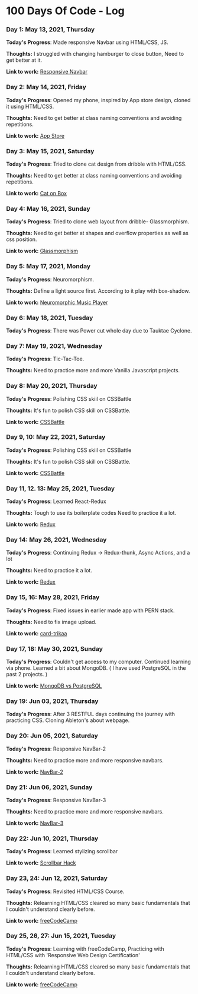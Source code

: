 # 100 Days Of Code - Log

### Day 1: May 13, 2021, Thursday

**Today's Progress**: Made responsive Navbar using HTML/CSS, JS.

**Thoughts:** I struggled with changing hamburger to close button, Need to get better at it.

**Link to work:** [Responsive Navbar](https://codepen.io/13prashant/pen/MWpKxvw)

### Day 2: May 14, 2021, Friday

**Today's Progress**: Opened my phone, inspired by App store design, cloned it using HTML/CSS.

**Thoughts:** Need to get better at class naming conventions and avoiding repetitions.

**Link to work:** [App Store](https://codepen.io/13prashant/pen/qBrZPeZ)

### Day 3: May 15, 2021, Saturday

**Today's Progress**: Tried to clone cat design from dribble with HTML/CSS.

**Thoughts:** Need to get better at class naming conventions and avoiding repetitions.

**Link to work:** [Cat on Box](https://codepen.io/13prashant/pen/LYWNKKO)

### Day 4: May 16, 2021, Sunday

**Today's Progress**: Tried to clone web layout from dribble- Glassmorphism.

**Thoughts:** Need to get better at shapes and overflow properties as well as css position.

**Link to work:** [Glassmorphism](https://codepen.io/13prashant/pen/JjWKvEO)

### Day 5: May 17, 2021, Monday

**Today's Progress**: Neuromorphism.

**Thoughts:** Define a light source first. According to it play with box-shadow.

**Link to work:** [Neuromorphic Music Player](https://codepen.io/13prashant/pen/PopzvRz)

### Day 6: May 18, 2021, Tuesday

**Today's Progress**: There was Power cut whole day due to Tauktae Cyclone.

### Day 7: May 19, 2021, Wednesday

**Today's Progress**: Tic-Tac-Toe.

**Thoughts:** Need to practice more and more Vanilla Javascript projects.

### Day 8: May 20, 2021, Thursday

**Today's Progress**: Polishing CSS skiil on CSSBattle

**Thoughts:** It's fun to polish CSS skill on CSSBattle.

**Link to work:** [CSSBattle](https://cssbattle.dev/player/prashaant)

### Day 9, 10: May 22, 2021, Saturday

**Today's Progress**: Polishing CSS skiil on CSSBattle

**Thoughts:** It's fun to polish CSS skill on CSSBattle.

**Link to work:** [CSSBattle](https://cssbattle.dev/player/prashaant)

### Day 11, 12. 13: May 25, 2021, Tuesday

**Today's Progress**: Learned React-Redux

**Thoughts:** Tough to use its boilerplate codes Need to practice it a lot.

**Link to work:** [Redux](https://github.com/13prashant/robofriends)

### Day 14: May 26, 2021, Wednesday

**Today's Progress**: Continuing Redux -> Redux-thunk, Async Actions, and a lot

**Thoughts:** Need to practice it a lot.

**Link to work:** [Redux](https://github.com/13prashant/robofriends)

### Day 15, 16: May 28, 2021, Friday

**Today's Progress**: Fixed issues in earlier made app with PERN stack.

**Thoughts:** Need to fix image upload.

**Link to work:** [card-trikaa](https://card-trikaa.herokuapp.com/)

### Day 17, 18: May 30, 2021, Sunday

**Today's Progress**: Couldn't get access to my computer. Continued learning via phone. Learned a bit about MongoDB. ( I have used PostgreSQL in the past 2 projects. )

**Link to work:** [MongoDB vs PostgreSQL](https://www.mongodb.com/compare/mongodb-postgresql)

### Day 19: Jun 03, 2021, Thursday

**Today's Progress**: After 3 RESTFUL days continuing the journey with practicing CSS. Cloning Ableton's about webpage.

### Day 20: Jun 05, 2021, Saturday

**Today's Progress**: Responsive NavBar-2

**Thoughts:** Need to practice more and more responsive navbars.

**Link to work:** [NavBar-2](https://codepen.io/13prashant/pen/WNpJOYE)

### Day 21: Jun 06, 2021, Sunday

**Today's Progress**: Responsive NavBar-3

**Thoughts:** Need to practice more and more responsive navbars.

**Link to work:** [NavBar-3](https://codepen.io/13prashant/pen/mdWLooe)

### Day 22: Jun 10, 2021, Thursday

**Today's Progress**: Learned stylizing scrollbar

**Link to work:** [Scrollbar Hack](https://codepen.io/13prashant/pen/YzZOLZb?editors=1100)

### Day 23, 24: Jun 12, 2021, Saturday

**Today's Progress**: Revisited HTML/CSS Course.

**Thoughts:** Relearning HTML/CSS cleared so many basic fundamentals that I couldn't understand clearly before.

**Link to work:** [freeCodeCamp](https://www.freecodecamp.org/learn/responsive-web-design/#applied-visual-design)

### Day 25, 26, 27: Jun 15, 2021, Tuesday

**Today's Progress**: Learning with freeCodeCamp, Practicing with HTML/CSS with 'Responsive Web Design Certification'

**Thoughts:** Relearning HTML/CSS cleared so many basic fundamentals that I couldn't understand clearly before.

**Link to work:** [freeCodeCamp](https://www.freecodecamp.org/learn/responsive-web-design/)



